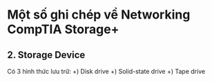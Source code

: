 # Một số ghi chép về Networking CompTIA Storage+

## 2. Storage Device

Có 3 hình thức lưu trữ:
  +)  Disk drive
  +)  Solid-state drive
  +)  Tape drive
